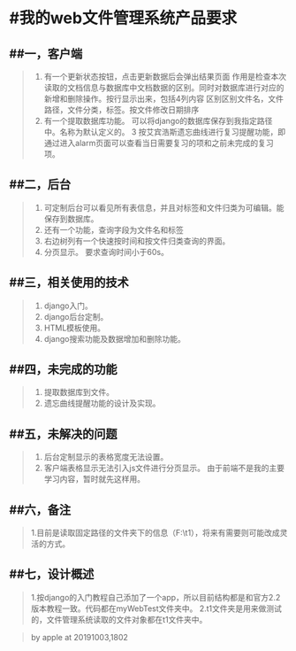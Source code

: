 #我的web文件管理系统产品要求
==========================
##一，客户端
-----------
>1. 有一个更新状态按钮，点击更新数据后会弹出结果页面
    作用是检查本次读取的文档信息与数据库中文档数据的区别。同时对数据库进行对应的新增和删除操作。按行显示出来，包括4列内容
    区别区别文件名，文件路径，文件分类，标签。按文件修改日期排序
>2. 有一个提取数据库功能。
    可以将django的数据库保存到我指定路径中。名称为默认定义的。
>3 按艾宾浩斯遗忘曲线进行复习提醒功能，即通过进入alarm页面可以查看当日需要复习的项和之前未完成的复习项。

##二，后台
----------
>1. 可定制后台可以看见所有表信息，并且对标签和文件归类为可编辑。能保存到数据库。
>2. 还有一个功能，查询字段为文件名和标签
>3. 右边树列有一个快速按时间和按文件归类查询的界面。
>4. 分页显示。
>要求查询时间小于60s。

##三，相关使用的技术
------------------
>1. django入门。
>2. django后台定制。
>3. HTML模板使用。
>4. django搜索功能及数据增加和删除功能。

##四，未完成的功能
-----------------
>1. 提取数据库到文件。
>2. 遗忘曲线提醒功能的设计及实现。

##五，未解决的问题
-----------------
>1. 后台定制显示的表格宽度无法设置。
>2. 客户端表格显示无法引入js文件进行分页显示。
>由于前端不是我的主要学习内容，暂时就先这样用。

##六，备注
---------
>1.目前是读取固定路径的文件夹下的信息（F:\t1），将来有需要则可能改成灵活的方式。

##七，设计概述
-------------
>1.按django的入门教程自己添加了一个app，所以目前结构都是和官方2.2版本教程一致。代码都在myWebTest文件夹中。
>2.t1文件夹是用来做测试的，文件管理系统读取的文件对象都在t1文件夹中。

>by apple at 20191003,1802

